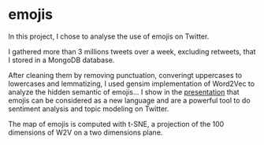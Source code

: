 # emojis

In this project, I chose to analyse the use of emojis on Twitter.

I gathered more than 3 millions tweets over a week, excluding retweets, that I stored in a MongoDB database.

After cleaning them by removing punctuation, converingt uppercases to lowercases and lemmatizing, I used gensim implementation of Word2Vec to analyze the hidden semantic of emojis... I show in the [presentation](prez.pdf) that emojis can be considered as a new language and are a powerful tool to do sentiment analysis and topic modeling on Twitter.

The map of emojis is computed with t-SNE, a projection of the 100 dimensions of W2V on a two dimensions plane.
